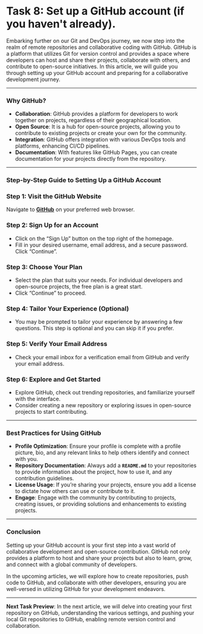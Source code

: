 # Task 8: Set up a GitHub account (if you haven't already).

Embarking further on our Git and DevOps journey, we now step into the realm of remote repositories and collaborative coding with GitHub. GitHub is a platform that utilizes Git for version control and provides a space where developers can host and share their projects, collaborate with others, and contribute to open-source initiatives. In this article, we will guide you through setting up your GitHub account and preparing for a collaborative development journey.

---

### Why GitHub?

- **Collaboration**: GitHub provides a platform for developers to work together on projects, regardless of their geographical location.
- **Open Source**: It is a hub for open-source projects, allowing you to contribute to existing projects or create your own for the community.
- **Integration**: GitHub offers integration with various DevOps tools and platforms, enhancing CI/CD pipelines.
- **Documentation**: With features like GitHub Pages, you can create documentation for your projects directly from the repository.

---

### Step-by-Step Guide to Setting Up a GitHub Account

### **Step 1: Visit the GitHub Website**

Navigate to **[GitHub](https://github.com/)** on your preferred web browser.

### **Step 2: Sign Up for an Account**

- Click on the “Sign Up” button on the top right of the homepage.
- Fill in your desired username, email address, and a secure password. Click “Continue”.

### **Step 3: Choose Your Plan**

- Select the plan that suits your needs. For individual developers and open-source projects, the free plan is a great start.
- Click “Continue” to proceed.

### **Step 4: Tailor Your Experience (Optional)**

- You may be prompted to tailor your experience by answering a few questions. This step is optional and you can skip it if you prefer.

### **Step 5: Verify Your Email Address**

- Check your email inbox for a verification email from GitHub and verify your email address.

### **Step 6: Explore and Get Started**

- Explore GitHub, check out trending repositories, and familiarize yourself with the interface.
- Consider creating a new repository or exploring issues in open-source projects to start contributing.

---

### Best Practices for Using GitHub

- **Profile Optimization**: Ensure your profile is complete with a profile picture, bio, and any relevant links to help others identify and connect with you.
- **Repository Documentation**: Always add a **`README.md`** to your repositories to provide information about the project, how to use it, and any contribution guidelines.
- **License Usage**: If you’re sharing your projects, ensure you add a license to dictate how others can use or contribute to it.
- **Engage**: Engage with the community by contributing to projects, creating issues, or providing solutions and enhancements to existing projects.

---

### Conclusion

Setting up your GitHub account is your first step into a vast world of collaborative development and open-source contribution. GitHub not only provides a platform to host and share your projects but also to learn, grow, and connect with a global community of developers.

In the upcoming articles, we will explore how to create repositories, push code to GitHub, and collaborate with other developers, ensuring you are well-versed in utilizing GitHub for your development endeavors.

---

**Next Task Preview**: In the next article, we will delve into creating your first repository on GitHub, understanding the various settings, and pushing your local Git repositories to GitHub, enabling remote version control and collaboration.